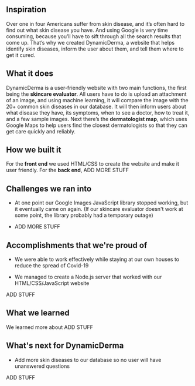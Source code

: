 ## Inspiration

Over one in four Americans suffer from skin disease, and it’s often hard to find out what skin disease you have. And using Google is very time consuming, because you’ll have to sift through all the search results that come up. That’s why we created DynamicDerma, a website that helps identify skin diseases, inform the user about them, and tell them where to get it cured.

  

## What it does

  

DynamicDerma is a user-friendly website with two main functions, the first being the **skincare evaluator**. All users have to do is upload an attachment of an image, and using machine learning, it will compare the image with the 20+ common skin diseases in our database. It will then inform users about what disease they have, its symptoms, when to see a doctor, how to treat it, and a few sample images. Next there’s the **dermatologist map**, which uses Google Maps to help users find the closest dermatologists so that they can get care quickly and reliably.

  

## How we built it

  

For the **front end** we used HTML/CSS to create the website and make it user friendly. For the **back end**, ADD MORE STUFF

  

## Challenges we ran into

  

- At one point our Google Images JavaScript library stopped working, but it eventually came on again. (If our skincare evaluator doesn't work at some point, the library probably had a temporary outage)

- ADD MORE STUFF

  

## Accomplishments that we're proud of

  

 - We were able to work effectively while staying at our own houses to reduce the spread of Covid-19

- We managed to create a Node.js server that worked with our HTML/CSS/JavaScript website

ADD STUFF

  
  

## What we learned

  

We learned more about ADD STUFF

  

## What's next for DynamicDerma

  

- Add more skin diseases to our database so no user will have unanswered questions

ADD STUFF
